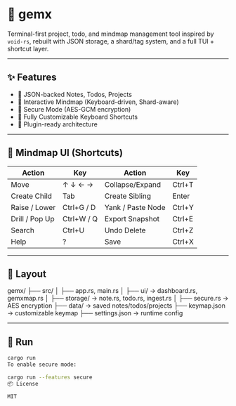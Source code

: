 # 🧠 gemx

Terminal-first project, todo, and mindmap management tool inspired by `void-rs`, rebuilt with JSON storage, a shard/tag system, and a full TUI + shortcut layer.

---

## ✨ Features

- 📂 JSON-backed Notes, Todos, Projects
- 🧠 Interactive Mindmap (Keyboard-driven, Shard-aware)
- 🔐 Secure Mode (AES-GCM encryption)
- 🎹 Fully Customizable Keyboard Shortcuts
- 🧩 Plugin-ready architecture

---

## 🧠 Mindmap UI (Shortcuts)

| Action                 | Key        | Action               | Key        |
|------------------------|------------|----------------------|------------|
| Move                  | ↑ ↓ ← →    | Collapse/Expand      | Ctrl+T     |
| Create Child          | Tab        | Create Sibling       | Enter      |
| Raise / Lower         | Ctrl+G / D | Yank / Paste Node    | Ctrl+Y     |
| Drill / Pop Up        | Ctrl+W / Q | Export Snapshot      | Ctrl+E     |
| Search                | Ctrl+U     | Undo Delete          | Ctrl+Z     |
| Help                  | ?          | Save                 | Ctrl+X     |

---

## 📁 Layout

gemx/
├── src/
│ ├── app.rs, main.rs
│ ├── ui/ → dashboard.rs, gemxmap.rs
│ ├── storage/ → note.rs, todo.rs, ingest.rs
│ ├── secure.rs → AES encryption
├── data/ → saved notes/todos/projects
├── keymap.json → customizable keymap
├── settings.json → runtime config


---

## 🚀 Run

```bash
cargo run
To enable secure mode:

cargo run --features secure
📦 License

MIT